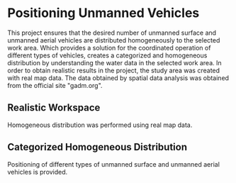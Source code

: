 # Positioning Unmanned Vehicles
This project ensures that the desired number of unmanned surface and unmanned aerial vehicles are distributed homogeneously to the selected work area. Which provides a solution for the coordinated operation of different types of vehicles, creates a categorized and homogeneous distribution by understanding the water data in the selected work area. In order to obtain realistic results in the project, the study area was created with real map data. The data obtained by spatial data analysis was obtained from the official site "gadm.org".
## Realistic Workspace
Homogeneous distribution was performed using real map data.
## Categorized Homogeneous Distribution
Positioning of different types of unmanned surface and unmanned aerial vehicles is provided.
